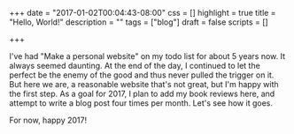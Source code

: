 +++
date = "2017-01-02T00:04:43-08:00"
css = []
highlight = true
title = "Hello, World!"
description = ""
tags = ["blog"]
draft = false
scripts = []

+++

I've had "Make a personal website" on my todo list for about 5 years now. It always seemed daunting. At the end of the day, I continued to let the perfect be the enemy of the good and thus never pulled the trigger on it. But here we are, a reasonable website that's not great, but I'm happy with the first step. As a goal for 2017, I plan to add my book reviews here, and attempt to write a blog post four times per month. Let's see how it goes.

For now, happy 2017!